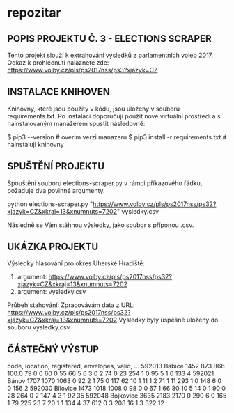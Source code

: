 # repozitar

POPIS PROJEKTU Č. 3 - ELECTIONS SCRAPER
---------------------------------------
Tento projekt slouží k extrahování výsledků z parlamentních voleb 2017. Odkaz k prohlédnutí nalaznete zde: 
https://www.volby.cz/pls/ps2017nss/ps3?xjazyk=CZ

INSTALACE KNIHOVEN
------------------
Knihovny, které jsou použity v kódu, jsou uloženy v souboru requirements.txt. Po instalaci doporučuji použít nové virtuální prostředí a s nainstalovaným manažerem spustit následovně:

$ pip3 --version                      # overim verzi manazeru
$ pip3 install -r requirements.txt    # nainstaluji knihovny

SPUŠTĚNÍ PROJEKTU
-----------------
Spouštění souboru elections-scraper.py v rámci příkazového řádku, požaduje dva povinné argumenty.

python elections-scraper.py "https://www.volby.cz/pls/ps2017nss/ps32?xjazyk=CZ&xkraj=13&xnumnuts=7202" vysledky.csv

Následně se Vám stáhnou výsledky, jako soubor s příponou .csv.

UKÁZKA PROJEKTU
---------------
Výsledky hlasování pro okres Uherské Hradiště:

1. argument: https://www.volby.cz/pls/ps2017nss/ps32?xjazyk=CZ&xkraj=13&xnumnuts=7202
2. argument: vysledky.csv

Průbeh stahování:
Zpracovávám data z URL: https://www.volby.cz/pls/ps2017nss/ps32?xjazyk=CZ&xkraj=13&xnumnuts=7202
Výsledky byly úspěšně uloženy do souboru vysledky.csv

ČÁSTEČNÝ VÝSTUP
---------------
code,	location,	registered,	envelopes,	valid, ...
592013	Babice	1452	873	866	100.0	79	0	0	60	0	55	66	5	6	3	0	2	74	0	23	254	1	0	95	5	1	0	133	4
592021	Bánov	1707	1070	1063	0	92	2	1	75	0	117	62	10	1	11	1	2	71	1	11	293	1	0	148	6	0	0	156	2
592030	Bílovice	1473	1018	1008	0	98	0	0	67	1	66	80	10	5	14	0	1	90	0	28	264	0	2	147	4	3	1	92	35
592048	Bojkovice	3635	2183	2170	0	290	6	0	165	1	79	225	23	7	20	1	1	134	4	37	612	0	3	208	16	1	3	322	12
